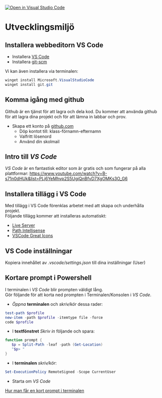 [![Open in Visual Studio Code](https://classroom.github.com/assets/open-in-vscode-2e0aaae1b6195c2367325f4f02e2d04e9abb55f0b24a779b69b11b9e10269abc.svg)](https://classroom.github.com/online_ide?assignment_repo_id=15527658&assignment_repo_type=AssignmentRepo)
# Utvecklingsmiljö

## Installera webbeditorn VS Code

* Installera [VS Code](https://code.visualstudio.com)
* Installera [git-scm](https://git-scm.com)

Vi kan även installera via terminalen:

```powershell
winget install Microsoft.VisualStudioCode
winget install git.git
```
## Komma igång med github

Github är en tjänst för att lagra och dela kod. Du kommer att använda github för att lagra dina projekt och för att lämna in labbar och prov.

* Skapa ett konto på [github.com](https://github.com)
  * Döp kontot till: klass-förnamn-efternamn
  * Valfritt lösenord
  * Använd din skolmail

## Intro till *VS Code*
*VS Code* är en fantastisk editor som är gratis och som fungerar på alla plattformar:
https://www.youtube.com/watch?v=B-s71n0dHUk&list=PLj6YeMhvp2S5UgiQnBfvD7XgOMKs3O_G6

## Installera tillägg i VS Code
Med tillägg i VS Code förenklas arbetet med att skapa och underhålla projekt.  
Följande tillägg kommer att installeras automatiskt:

* [Live Server](https://marketplace.visualstudio.com/items?itemName=ritwickdey.LiveServer)
* [Path Intellisense](https://marketplace.visualstudio.com/items?itemName=christian-kohler.path-intellisense)
* [VSCode Great Icons](https://marketplace.visualstudio.com/items?itemName=emmanuelbeziat.vscode-great-icons)

## VS Code inställningar
Kopiera innehållet av *.vscode/settings.json* till dina inställningar (User)

## Kortare prompt i Powershell
I terminalen i *VS Code* blir prompten väldigt lång.  
Gör följande för att korta ned prompten i Terminalen/Konsolen i *VS Code*.

* *Öppna* **terminalen** och *skriv/kör* dessa rader:

```powershell
test-path $profile
new-item -path $profile -itemtype file -force
code $profile
```

* I **textfönstret** *Skriv in* följande och spara:

```powershell
function prompt {
   $p = Split-Path -leaf -path (Get-Location)
   "$p> "
}
```

* I **terminalen** *skriv/kör*:

```powershell
Set-ExecutionPolicy RemoteSigned -Scope CurrentUser
```

* Starta om *VS Code*

[Hur man får en kort prompt i terminalen](https://superuser.com/questions/446827/configure-windows-powershell-to-display-only-the-current-folder-name-in-the-shel)
